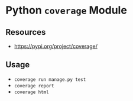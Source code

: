 # Python `coverage` Module

## Resources

* <https://pypi.org/project/coverage/>

## Usage

* `coverage run manage.py test`
* `coverage report`
* `coverage html`

